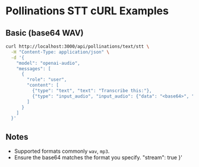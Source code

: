 # Pollinations STT cURL Examples

## Basic (base64 WAV)

```bash
curl http://localhost:3000/api/pollinations/text/stt \
  -H "Content-Type: application/json" \
  -d '{
    "model": "openai-audio",
    "messages": [
      {
        "role": "user",
        "content": [
          {"type": "text", "text": "Transcribe this:"},
          {"type": "input_audio", "input_audio": {"data": "<base64>", "format": "wav"}}
        ]
      }
    ]
  }'
```

## Notes

- Supported formats commonly `wav`, `mp3`.
- Ensure the base64 matches the format you specify.
    "stream": true
  }'
```

